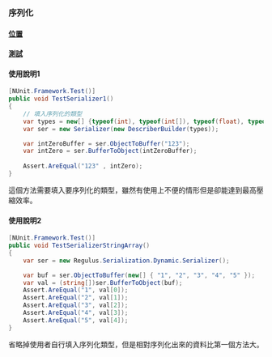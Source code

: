 ### 序列化
#### [位置](https://github.com/jiowchern/Regulus/tree/master/Library/Regulus.Serialization)
#### [測試](https://github.com/jiowchern/Regulus/tree/master/Test/Regulus.SerializationTests)

#### 使用說明1
```csharp
[NUnit.Framework.Test()]
public void TestSerializer1()
{
    // 填入序列化的類型
    var types = new[] {typeof(int), typeof(int[]), typeof(float), typeof(string), typeof(char), typeof(char[])};
    var ser = new Serializer(new DescriberBuilder(types));

    var intZeroBuffer = ser.ObjectToBuffer("123");
    var intZero = ser.BufferToObject(intZeroBuffer);
    
    Assert.AreEqual("123" , intZero);
}
```
這個方法需要填入要序列化的類型，雖然有使用上不便的情形但是卻能達到最高壓縮效率。

#### 使用說明2
```csharp
[NUnit.Framework.Test()]
public void TestSerializerStringArray()
{
    var ser = new Regulus.Serialization.Dynamic.Serializer();

    var buf = ser.ObjectToBuffer(new[] { "1", "2", "3", "4", "5" });
    var val = (string[])ser.BufferToObject(buf);
    Assert.AreEqual("1", val[0]);
    Assert.AreEqual("2", val[1]);
    Assert.AreEqual("3", val[2]);
    Assert.AreEqual("4", val[3]);
    Assert.AreEqual("5", val[4]);
}
```
省略掉使用者自行填入序列化類型，但是相對序列化出來的資料比第一個方法大。